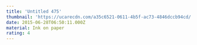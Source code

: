 ```yaml
---
title: 'Untitled 475'
thumbnail: 'https://ucarecdn.com/a35c6521-0611-4b5f-ac73-4846dccb94cd/'
date: 2015-06-28T06:50:11.000Z
material: Ink on paper
rating: 4
---
```

